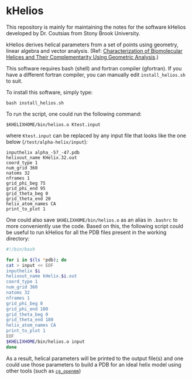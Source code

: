 # kHelios
This repository is mainly for maintaining the notes for the software kHelios developed by Dr. Coutsias from Stony Brook University. 

kHelios derives helical parameters from a set of points using geometry, linear algebra and vector analysis. (Ref: [Characterization of Biomolecular Helices and Their Complementarity
Using Geometric Analysis](https://pubs.acs.org/doi/10.1021/acs.jcim.6b00721).)

This software requires bash (shell) and fortran compiler (gfortran). If you have a different fortran compiler, you can manually edit `install_helios.sh` to suit.

To install this software, simply type:
```
bash install_helios.sh
```

To run the script, one could run the following command:
```
$KHELIXHOME/bin/helios.o Ktest.input
```
where `Ktest.input` can be replaced by any input file that looks like the one below (`/test/alpha-helix/input`):
```
inputhelix alpha_-57_-47.pdb
helixout_name KHelix.32.out
coord_type 1
num_grid 360
natoms 32
nframes 1
grid_phi_beg 75
grid_phi_end 95
grid_theta_beg 0
grid_theta_end 20
helix_atom_names CA
print_to_plot 1
```
One could also save `$KHELIXHOME/bin/helios.o` as an alias in `.bashrc` to more conveniently use the code. Based on this, the following script could be useful to run kHelios for all the PDB files present in the working directory:
```bash
#!/bin/bash

for i in $(ls *pdb); do
cat > input << EOF
inputhelix $i
helixout_name kHelix.$i.out
coord_type 1
num_grid 360
natoms 32
nframes 1
grid_phi_beg 0
grid_phi_end 180
grid_theta_beg 0
grid_theta_end 180
helix_atom_names CA
print_to_plot 1
EOF
$KHELIXHOME/bin/helios.o input
done
```
As a result, helical parameters will be printed to the output file(s) and one could use those parameters to build a PDB for an ideal helix model using other tools (such as [`cg_openmm`](https://github.com/shirtsgroup/cg_openmm/blob/master/examples/helix_modeling/optimize_nonbonded_parameters/optimize_LJ_constrained.py))